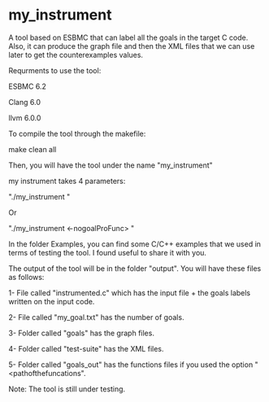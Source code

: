 # my_instrument
A tool based on ESBMC that can label all the goals in the target C code. Also, it can produce the graph file and then the XML files that we can use later to get the counterexamples values.
  
  
 Requrments to use the tool:
  
  
 ESBMC 6.2
  
 Clang 6.0
  
 llvm 6.0.0


To compile the tool through the makefile:

 
make clean all


Then, you will have the tool under the name "my_instrument"




my instrument takes 4 parameters:


"./my_instrument <inputFile> <outputFile> <goalOutputFile> <pathofthefuncations> <options>"


  Or


 "./my_instrument <inputFile> <outputFile> <goalOutputFile> <-nogoalProFunc> <options>"
 



In the folder Examples, you can find some C/C++ examples that we used in terms of testing the tool. I found useful to share it with you.



The output of the tool will be in the folder "output". You will have these files as follows:


1- File called "instrumented.c" which has the input file + the goals labels written on the input code.

2- File called "my_goal.txt" has the number of goals.

3- Folder called "goals" has the graph files.

4- Folder called "test-suite" has the XML files.

5- Folder called "goals_out" has the functions files if you used the option "<pathofthefuncations".





Note:
The tool is still under testing.
